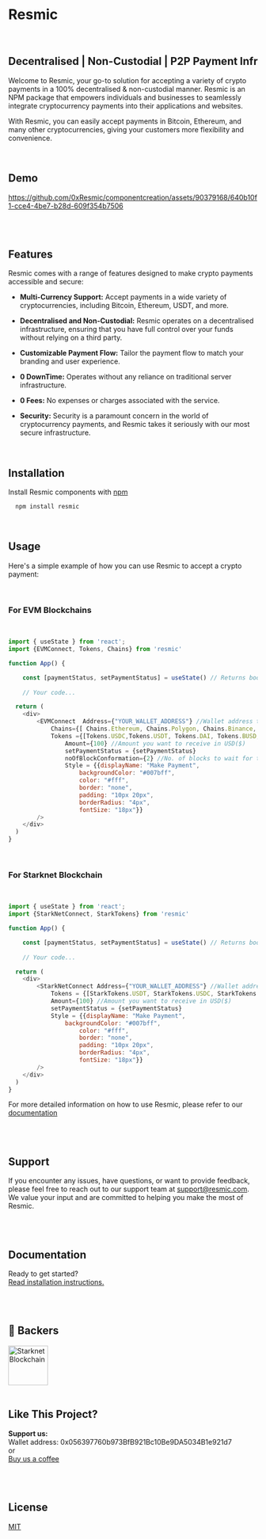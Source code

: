 
# Resmic
</br>

## Decentralised |  Non-Custodial | P2P Payment Infr

Welcome to Resmic, your go-to solution for accepting a variety of crypto payments in a 100% decentralised & non-custodial manner. Resmic is an NPM package that empowers individuals and businesses to seamlessly integrate cryptocurrency payments into their applications and websites. 

With Resmic, you can easily accept payments in Bitcoin, Ethereum, and many other cryptocurrencies, giving your customers more flexibility and convenience.

</br>

## Demo

https://github.com/0xResmic/componentcreation/assets/90379168/640b10f1-cce4-4be7-b28d-609f354b7506


</br>
</br>

## Features
Resmic comes with a range of features designed to make crypto payments accessible and secure:

- **Multi-Currency Support:** Accept payments in a wide variety of cryptocurrencies, including Bitcoin, Ethereum, USDT, and more.

- **Decentralised and Non-Custodial:** Resmic operates on a decentralised infrastructure, ensuring that you have full control over your funds without relying on a third party.

- **Customizable Payment Flow:** Tailor the payment flow to match your branding and user experience.

- **0 DownTime:** Operates without any reliance on traditional server infrastructure.

- **0 Fees:**  No expenses or charges associated with the service.

- **Security:** Security is a paramount concern in the world of cryptocurrency payments, and Resmic takes it seriously with our most secure infrastructure.


 </br>
 
## Installation

Install Resmic components with [npm](https://www.npmjs.com/package/resmic)
</br>
```bash
  npm install resmic

```
</br>
    
## Usage
Here's a simple example of how you can use Resmic to accept a crypto payment:

</br>

### For EVM Blockchains
</br>

```javascript
import { useState } from 'react';
import {EVMConnect, Tokens, Chains} from 'resmic'

function App() {

	const [paymentStatus, setPaymentStatus] = useState() // Returns bool after the payment
	
	// Your code...

  return (
	<div>
	    <EVMConnect  Address={"YOUR_WALLET_ADDRESS"} //Wallet address to receive funds
	        Chains={[ Chains.Ethereum, Chains.Polygon, Chains.Binance, Chains.Goerli]} //Choose the blockchains to allow payments from
        	Tokens ={[Tokens.USDC,Tokens.USDT, Tokens.DAI, Tokens.BUSD, Tokens.MATIC, Tokens.ETH , Tokens.GETH, Tokens.Bitcoin]} //Choose the Tokens to accept payments from
                Amount={100} //Amount you want to receive in USD($)
                setPaymentStatus = {setPaymentStatus}
                noOfBlockConformation={2} //No. of blocks to wait for the payment conformation (Optional)
                Style = {{displayName: "Make Payment", 
                    backgroundColor: "#007bff",
                    color: "#fff",
                    border: "none",
                    padding: "10px 20px",
                    borderRadius: "4px",
                    fontSize: "18px"}}
	    />
	</div>
  )
}
```
</br>

### For Starknet Blockchain
</br>

```javascript
import { useState } from 'react';
import {StarkNetConnect, StarkTokens} from 'resmic'

function App() {

	const [paymentStatus, setPaymentStatus] = useState() // Returns bool after the payment
	
	// Your code...

  return (
	<div>
	    <StarkNetConnect Address={"YOUR_WALLET_ADDRESS"} //Wallet address to receive funds
	        Tokens = {[StarkTokens.USDT, StarkTokens.USDC, StarkTokens.ETH, StarkTokens.Bitcoin]} //Choose the Tokens to accept payments from
	        Amount={100} //Amount you want to receive in USD($)
	        setPaymentStatus = {setPaymentStatus} 
	        Style = {{displayName: "Make Payment", 
	            backgroundColor: "#007bff",
                    color: "#fff",
                    border: "none",
                    padding: "10px 20px",
                    borderRadius: "4px",
                    fontSize: "18px"}}
	    />
	</div>
  )
}
```


For more detailed information on how to use Resmic, please refer to our [documentation](https://www.docs.resmic.com)

</br>
</br>

## Support

If you encounter any issues, have questions, or want to provide feedback, please feel free to reach out to our support team at support@resmic.com. We value your input and are committed to helping you make the most of Resmic.

</br>
</br>

## Documentation

Ready to get started? 
</br>
[Read installation instructions.](https://www.docs.resmic.com)

</br>
</br>

## 🏅 Backers

<img width="80" height="80" alt="Starknet Blockchain" src="https://github.com/0xResmic/componentcreation/assets/90379168/fb61f560-ad97-4a71-88ba-d3f01c7de7f0">


</br>
</br>

## Like This Project?
**Support us:**
</br>
	Wallet address: 0x056397760b973BfB921Bc10Be9DA5034B1e921d7
 </br>
 or
 </br>
 	[Buy us a coffee](https://www.buymeacoffee.com/resmic)

</br>
</br>

## License

[MIT](https://choosealicense.com/licenses/mit/)


